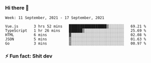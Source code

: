 ### Hi there 👋
<!--START_SECTION:waka-->
```text
Week: 11 September, 2021 - 17 September, 2021

Vue.js       3 hrs 52 mins   █████████████████▒░░░░░░░   69.21 % 
TypeScript   1 hr 26 mins    ██████▒░░░░░░░░░░░░░░░░░░   25.69 % 
HTML         6 mins          ▓░░░░░░░░░░░░░░░░░░░░░░░░   02.08 % 
JSON         5 mins          ▒░░░░░░░░░░░░░░░░░░░░░░░░   01.63 % 
Go           3 mins          ▒░░░░░░░░░░░░░░░░░░░░░░░░   00.97 % 
```
<!--END_SECTION:waka-->
<!--
**TG4LAaron/TG4LAaron** is a ✨ _special_ ✨ repository because its `README.md` (this file) appears on your GitHub profile.

Here are some ideas to get you started:

- 🔭 I’m currently working on ...
- 🌱 I’m currently learning ...
- 👯 I’m looking to collaborate on ...
- 🤔 I’m looking for help with ...
- 💬 Ask me about ...
- 📫 How to reach me: ...
- 😄 Pronouns: ...
- ⚡ Fun fact: ...
-->
### ⚡ Fun fact: Shit dev
